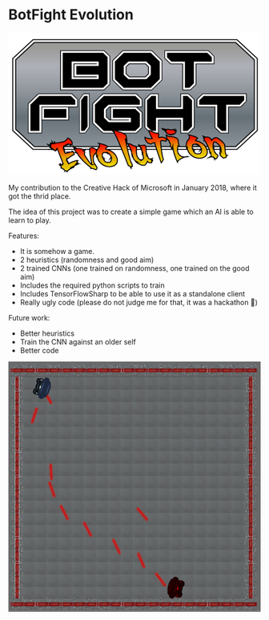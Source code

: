 # BotFight Evolution

![logo]

My contribution to the Creative Hack of Microsoft in January 2018, where it got the thrid place.

The idea of this project was to create a simple game which an AI is able to learn to play.

Features:
- It is somehow a game.
- 2 heuristics (randomness and good aim)
- 2 trained CNNs (one trained on randomness, one trained on the good aim)
- Includes the required python scripts to train
- Includes TensorFlowSharp to be able to use it as a standalone client
- Really ugly code (please do not judge me for that, it was a hackathon 🤷‍)

Future work:
- Better heuristics
- Train the CNN against an older self
- Better code

![screenshot]

[screenshot]: /images/screenshot.png "Screenshot"
[logo]: /images/logo.png "BotFight Evolution"